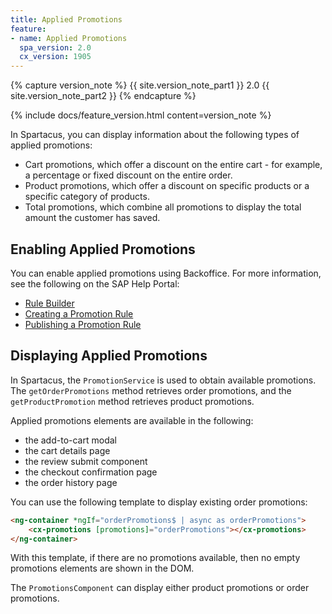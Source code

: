 ```yaml
---
title: Applied Promotions
feature:
- name: Applied Promotions
  spa_version: 2.0
  cx_version: 1905
---
```


{% capture version_note %}
{{ site.version_note_part1 }} 2.0 {{ site.version_note_part2 }}
{% endcapture %}

{% include docs/feature_version.html content=version_note %}

In Spartacus, you can display information about the following types of applied promotions:

- Cart promotions, which offer a discount on the entire cart - for example, a percentage or fixed discount on the entire order.
- Product promotions, which offer a discount on specific products or a specific category of products.
- Total promotions, which combine all promotions to display the total amount the customer has saved.

## Enabling Applied Promotions

You can enable applied promotions using Backoffice. For more information, see the following on the SAP Help Portal:

- [Rule Builder](https://help.sap.com/viewer/9d346683b0084da2938be8a285c0c27a/latest/en-US/109559e50e8340459e8d25921541f297.html)
- [Creating a Promotion Rule](https://help.sap.com/viewer/9d346683b0084da2938be8a285c0c27a/latest/en-US/3f8f896e506d4e0bbe19e978ae775577.html)
- [Publishing a Promotion Rule](https://help.sap.com/viewer/9d346683b0084da2938be8a285c0c27a/latest/en-US/15cdf4e5e27040398d67669506ac931f.html)

## Displaying Applied Promotions

In Spartacus, the `PromotionService` is used to obtain available promotions. The `getOrderPromotions` method retrieves order promotions, and the `getProductPromotion` method retrieves product promotions.

Applied promotions elements are available in the following:

- the add-to-cart modal
- the cart details page
- the review submit component
- the checkout confirmation page
- the order history page

You can use the following template to display existing order promotions:

```html
<ng-container *ngIf="orderPromotions$ | async as orderPromotions">
    <cx-promotions [promotions]="orderPromotions"></cx-promotions>
</ng-container>
```

With this template, if there are no promotions available, then no empty promotions elements are shown in the DOM.

The `PromotionsComponent` can display either product promotions or order promotions.
